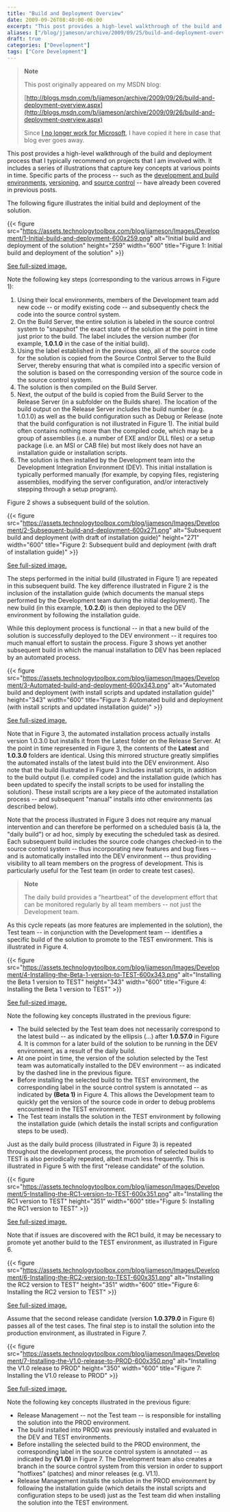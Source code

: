 ```yaml
---
title: "Build and Deployment Overview"
date: 2009-09-26T08:40:00-06:00
excerpt: "This post provides a high-level walkthrough of the build and deployment process that I typically recommend on projects that I am involved with. It includes a series of illustrations that capture key concepts at various points in time. Specific parts of..."
aliases: ["/blog/jjameson/archive/2009/09/25/build-and-deployment-overview.aspx", "/blog/jjameson/archive/2009/09/26/build-and-deployment-overview.aspx"]
draft: true
categories: ["Development"]
tags: ["Core Development"]
---
```


> **Note**
>
> This post originally appeared on my MSDN blog:
>
> [http://blogs.msdn.com/b/jjameson/archive/2009/09/26/build-and-deployment-overview.aspx](http://blogs.msdn.com/b/jjameson/archive/2009/09/26/build-and-deployment-overview.aspx)
>
> Since [I no longer work for Microsoft](/blog/jjameson/2011/09/02/last-day-with-microsoft), I have copied it here in case that blog ever goes away.

This post provides a high-level walkthrough of the build and deployment process that I typically recommend on projects that I am involved with. It includes a series of illustrations that capture key concepts at various points in time. Specific parts of the process -- such as the [development and build environments](/blog/jjameson/2009/09/25/development-and-build-environments), [versioning](/blog/jjameson/2009/04/03/best-practices-for-net-assembly-versioning), and [source control](/blog/jjameson/2009/09/26/best-practices-for-scm-and-the-daily-build-process) -- have already been covered in previous posts.

The following figure illustrates the initial build and deployment of the solution.

{{< figure src="https://assets.technologytoolbox.com/blog/jjameson/Images/Development/1-Initial-build-and-deployment-600x259.png" alt="Initial build and deployment of the solution" height="259" width="600" title="Figure 1: Initial build and deployment of the solution" >}}

[See full-sized image.](https://assets.technologytoolbox.com/blog/jjameson/Images/Development/1-Initial-build-and-deployment-1210x523.png)

Note the following key steps (corresponding to the various arrows in Figure 1):

1. Using their local environments, members of the Development team add new code -- or modify existing code -- and subsequently check the code into the source control system.
2. On the Build Server, the entire solution is labeled in the source control system to "snapshot" the exact state of the solution at the point in time just prior to the build. The label includes the version number (for example, **1.0.1.0** in the case of the initial build).
3. Using the label established in the previous step, all of the source code for the solution is copied from the Source Control Server to the Build Server, thereby ensuring that what is compiled into a specific version of the solution is based on the corresponding version of the source code in the source control system.
4. The solution is then compiled on the Build Server.
5. Next, the output of the build is copied from the Build Server to the Release Server (in a subfolder on the Builds share). The location of the build output on the Release Server includes the build number (e.g. 1.0.1.0) as well as the build configuration such as Debug or Release (note that the build configuration is not illustrated in Figure 1). The initial build often contains nothing more than the compiled code, which may be a group of assemblies (i.e. a number of EXE and/or DLL files) or a setup package (i.e. an MSI or CAB file) but most likely does not have an installation guide or installation scripts.
6. The solution is then installed by the Development team into the Development Integration Environment (DEV). This initial installation is typically performed manually (for example, by copying files, registering assemblies, modifying the server configuration, and/or interactively stepping through a setup program).

Figure 2 shows a subsequent build of the solution.

{{< figure src="https://assets.technologytoolbox.com/blog/jjameson/Images/Development/2-Subsequent-build-and-deployment-600x271.png" alt="Subsequent build and deployment (with draft of installation guide)" height="271" width="600" title="Figure 2: Subsequent build and deployment (with draft of installation guide)" >}}

[See full-sized image.](https://assets.technologytoolbox.com/blog/jjameson/Images/Development/2-Subsequent-build-and-deployment-829x375.png)

The steps performed in the initial build (illustrated in Figure 1) are repeated in this subsequent build. The key difference illustrated in Figure 2 is the inclusion of the installation guide (which documents the manual steps performed by the Development team during the initial deployment). The new build (in this example, **1.0.2.0**) is then deployed to the DEV environment by following the installation guide.

While this deployment process is functional -- in that a new build of the solution is successfully deployed to the DEV environment -- it requires too much manual effort to sustain the process. Figure 3 shows yet another subsequent build in which the manual installation to DEV has been replaced by an automated process.

{{< figure src="https://assets.technologytoolbox.com/blog/jjameson/Images/Development/3-Automated-build-and-deployment-600x343.png" alt="Automated build and deployment (with install scripts and updated installation guide)" height="343" width="600" title="Figure 3: Automated build and deployment (with install scripts and updated installation guide)" >}}

[See full-sized image.](https://assets.technologytoolbox.com/blog/jjameson/Images/Development/3-Automated-build-and-deployment-926x530.png)

Note that in Figure 3, the automated installation process actually installs version 1.0.3.0 but installs it from the Latest folder on the Release Server. At the point in time represented in Figure 3, the contents of the **Latest** and **1.0.3.0** folders are identical. Using this mirrored structure greatly simplifies the automated installs of the latest build into the DEV environment. Also note that the build illustrated in Figure 3 includes install scripts, in addition to the build output (i.e. compiled code) and the installation guide (which has been updated to specify the install scripts to be used for installing the solution). These install scripts are a key piece of the automated installation process -- and subsequent "manual" installs into other environments (as described below).

Note that the process illustrated in Figure 3 does not require any manual intervention and can therefore be performed on a scheduled basis (&agrave; la, the "daily build") or ad hoc, simply by executing the scheduled task as desired. Each subsequent build includes the source code changes checked-in to the source control system -- thus incorporating new features and bug fixes -- and is automatically installed into the DEV environment -- thus providing visibility to all team members on the progress of development. This is particularly useful for the Test team (in order to create test cases).

> **Note**
>
> The daily build provides a "heartbeat" of the development effort that can be monitored regularly by all team members -- not just the Development team.

As this cycle repeats (as more features are implemented in the solution), the Test team -- in conjunction with the Development team -- identifies a specific build of the solution to promote to the TEST environment. This is illustrated in Figure 4.

{{< figure src="https://assets.technologytoolbox.com/blog/jjameson/Images/Development/4-Installing-the-Beta-1-version-to-TEST-600x343.png" alt="Installing the Beta 1 version to TEST" height="343" width="600" title="Figure 4: Installing the Beta 1 version to TEST" >}}

[See full-sized image.](https://assets.technologytoolbox.com/blog/jjameson/Images/Development/4-Installing-the-Beta-1-version-to-TEST-940x538.png)

Note the following key concepts illustrated in the previous figure:

- The build selected by the Test team does not necessarily correspond to the latest build -- as indicated by the ellipsis (&hellip;) after **1.0.57.0** in Figure 4. It is common for a later build of the solution to be running in the DEV environment, as a result of the daily build.
- At one point in time, the version of the solution selected by the Test team was automatically installed to the DEV environment -- as indicated by the dashed line in the previous figure.
- Before installing the selected build to the TEST environment, the corresponding label in the source control system is annotated -- as indicated by **(Beta 1)** in Figure 4. This allows the Development team to quickly get the version of the source code in order to debug problems encountered in the TEST environment.
- The Test team installs the solution in the TEST environment by following the installation guide (which details the install scripts and configuration steps to be used).

Just as the daily build process (illustrated in Figure 3) is repeated throughout the development process, the promotion of selected builds to TEST is also periodically repeated, albeit much less frequently. This is illustrated in Figure 5 with the first "release candidate" of the solution.

{{< figure src="https://assets.technologytoolbox.com/blog/jjameson/Images/Development/5-Installing-the-RC1-version-to-TEST-600x351.png" alt="Installing the RC1 version to TEST" height="351" width="600" title="Figure 5: Installing the RC1 version to TEST" >}}

[See full-sized image.](https://assets.technologytoolbox.com/blog/jjameson/Images/Development/5-Installing-the-RC1-version-to-TEST-1382x809.png)

Note that if issues are discovered with the RC1 build, it may be necessary to promote yet another build to the TEST environment, as illustrated in Figure 6.

{{< figure src="https://assets.technologytoolbox.com/blog/jjameson/Images/Development/6-Installing-the-RC2-version-to-TEST-600x351.png" alt="Installing the RC2 version to TEST" height="351" width="600" title="Figure 6: Installing the RC2 version to TEST" >}}

[See full-sized image.](https://assets.technologytoolbox.com/blog/jjameson/Images/Development/6-Installing-the-RC2-version-to-TEST-1381x808.png)

Assume that the second release candidate (version **1.0.379.0** in Figure 6) passes all of the test cases. The final step is to install the solution into the production environment, as illustrated in Figure 7.

{{< figure src="https://assets.technologytoolbox.com/blog/jjameson/Images/Development/7-Installing-the-V1.0-release-to-PROD-600x350.png" alt="Installing the V1.0 release to PROD" height="350" width="600" title="Figure 7: Installing the V1.0 release to PROD" >}}

[See full-sized image.](https://assets.technologytoolbox.com/blog/jjameson/Images/Development/7-Installing-the-V1.0-release-to-PROD-1382x807.png)

Note the following key concepts illustrated in the previous figure:

- Release Management -- not the Test team -- is responsible for installing the solution into the PROD environment.
- The build installed into PROD was previously installed and evaluated in the DEV and TEST environments.
- Before installing the selected build to the PROD environment, the corresponding label in the source control system is annotated -- as indicated by **(V1.0)** in Figure 7. The Development team also creates a branch in the source control system from this version in order to support "hotfixes" (patches) and minor releases (e.g. V1.1).
- Release Management installs the solution in the PROD environment by following the installation guide (which details the install scripts and configuration steps to be used) just as the Test team did when installing the solution into the TEST environment.

